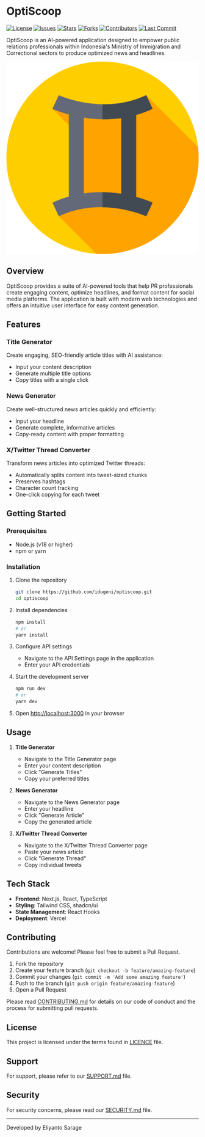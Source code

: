 # OptiScoop

[![License](https://img.shields.io/github/license/idugeni/optiscoop)](LICENCE)
[![Issues](https://img.shields.io/github/issues/idugeni/optiscoop)](https://github.com/idugeni/optiscoop/issues)
[![Stars](https://img.shields.io/github/stars/idugeni/optiscoop)](https://github.com/idugeni/optiscoop/stargazers)
[![Forks](https://img.shields.io/github/forks/idugeni/optiscoop)](https://github.com/idugeni/optiscoop/network/members)
[![Contributors](https://img.shields.io/github/contributors/idugeni/optiscoop)](https://github.com/idugeni/optiscoop/graphs/contributors)
[![Last Commit](https://img.shields.io/github/last-commit/idugeni/optiscoop)](https://github.com/idugeni/optiscoop/commits/main)

OptiScoop is an AI-powered application designed to empower public relations professionals within Indonesia's Ministry of Immigration and Correctional sectors to produce optimized news and headlines.

![OptiScoop](public/gemini.png)

## Overview

OptiScoop provides a suite of AI-powered tools that help PR professionals create engaging content, optimize headlines, and format content for social media platforms. The application is built with modern web technologies and offers an intuitive user interface for easy content generation.

## Features

### Title Generator

Create engaging, SEO-friendly article titles with AI assistance:

- Input your content description
- Generate multiple title options
- Copy titles with a single click

### News Generator

Create well-structured news articles quickly and efficiently:

- Input your headline
- Generate complete, informative articles
- Copy-ready content with proper formatting

### X/Twitter Thread Converter

Transform news articles into optimized Twitter threads:

- Automatically splits content into tweet-sized chunks
- Preserves hashtags
- Character count tracking
- One-click copying for each tweet

## Getting Started

### Prerequisites

- Node.js (v18 or higher)
- npm or yarn

### Installation

1. Clone the repository
   ```bash
   git clone https://github.com/idugeni/optiscoop.git
   cd optiscoop
   ```

2. Install dependencies
   ```bash
   npm install
   # or
   yarn install
   ```

3. Configure API settings
   - Navigate to the API Settings page in the application
   - Enter your API credentials

4. Start the development server
   ```bash
   npm run dev
   # or
   yarn dev
   ```

5. Open [http://localhost:3000](http://localhost:3000) in your browser

## Usage

1. **Title Generator**
   - Navigate to the Title Generator page
   - Enter your content description
   - Click "Generate Titles"
   - Copy your preferred titles

2. **News Generator**
   - Navigate to the News Generator page
   - Enter your headline
   - Click "Generate Article"
   - Copy the generated article

3. **X/Twitter Thread Converter**
   - Navigate to the X/Twitter Thread Converter page
   - Paste your news article
   - Click "Generate Thread"
   - Copy individual tweets

## Tech Stack

- **Frontend**: Next.js, React, TypeScript
- **Styling**: Tailwind CSS, shadcn/ui
- **State Management**: React Hooks
- **Deployment**: Vercel

## Contributing

Contributions are welcome! Please feel free to submit a Pull Request.

1. Fork the repository
2. Create your feature branch (`git checkout -b feature/amazing-feature`)
3. Commit your changes (`git commit -m 'Add some amazing feature'`)
4. Push to the branch (`git push origin feature/amazing-feature`)
5. Open a Pull Request

Please read [CONTRIBUTING.md](CONTRIBUTING.md) for details on our code of conduct and the process for submitting pull requests.

## License

This project is licensed under the terms found in [LICENCE](LICENCE) file.

## Support

For support, please refer to our [SUPPORT.md](SUPPORT.md) file.

## Security

For security concerns, please read our [SECURITY.md](SECURITY.md) file.

---

Developed by Eliyanto Sarage